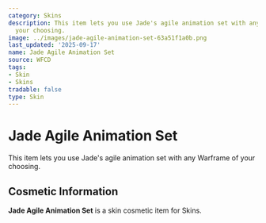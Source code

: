 ```yaml
---
category: Skins
description: This item lets you use Jade's agile animation set with any Warframe of
  your choosing.
image: ../images/jade-agile-animation-set-63a51f1a0b.png
last_updated: '2025-09-17'
name: Jade Agile Animation Set
source: WFCD
tags:
- Skin
- Skins
tradable: false
type: Skin
---
```


# Jade Agile Animation Set

This item lets you use Jade's agile animation set with any Warframe of your choosing.

## Cosmetic Information

**Jade Agile Animation Set** is a skin cosmetic item for Skins.

